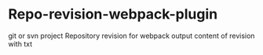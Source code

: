 # Repo-revision-webpack-plugin
git or svn project Repository revision for webpack output content of revision with txt
